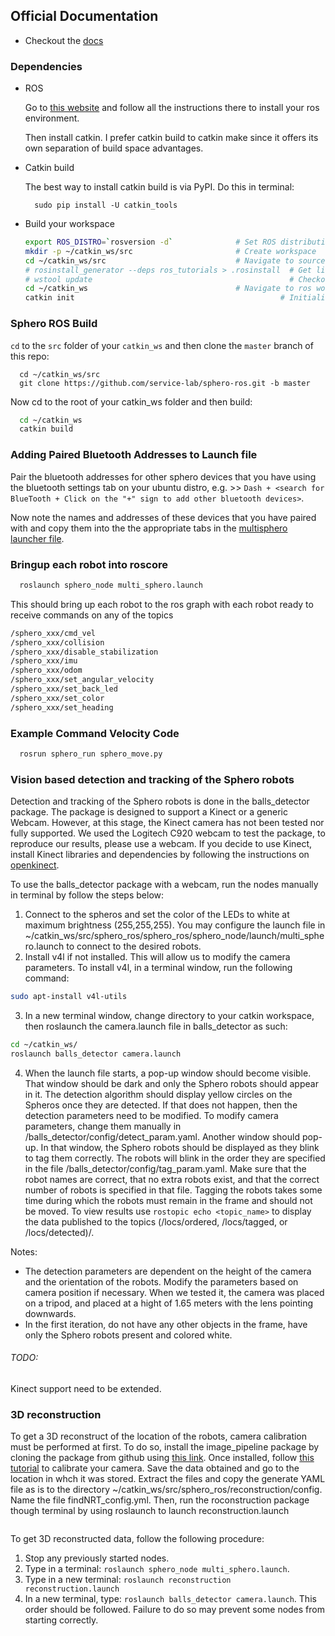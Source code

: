 ## Official Documentation

  - Checkout the [docs](http://mmwise.github.com/sphero_ros)

### Dependencies

- ROS

  Go to [this website](http://wiki.ros.org/indigo/Installation/Ubuntu) and follow all the instructions there to install
  your ros environment.

  Then install catkin. I prefer catkin build to catkin make since it offers its own separation of build space advantages.

- Catkin build

  The best way to install catkin build is via PyPI. Do this in terminal:

    ```
      sudo pip install -U catkin_tools
    ```

- Build your workspace

  ```bash
  export ROS_DISTRO=`rosversion -d`              # Set ROS distribution
  mkdir -p ~/catkin_ws/src                       # Create workspace
  cd ~/catkin_ws/src                             # Navigate to source space
  # rosinstall_generator --deps ros_tutorials > .rosinstall  # Get list of packages
  # wstool update                                            # Checkout all packages
  cd ~/catkin_ws                                 # Navigate to ros workspace root
  catkin init                                              # Initialize workspace
  ```


### Sphero ROS Build

`cd` to the `src` folder of your `catkin_ws` and then clone the `master` branch of this repo:

```
  cd ~/catkin_ws/src
  git clone https://github.com/service-lab/sphero-ros.git -b master
```

Now cd to the root of your catkin_ws folder and then build:

```bash
  cd ~/catkin_ws
  catkin build
```

### Adding Paired Bluetooth Addresses to Launch file

 Pair the bluetooth addresses for other sphero devices that you have using the bluetooth settings tab on your ubuntu distro, e.g. >> `Dash + <search for BlueTooth + Click on the "+" sign to add other bluetooth devices>`.

 Now note the names and addresses of these devices that you have paired with and copy them into the the appropriate tabs in the [multisphero launcher file](/sphero_node/launch/multi_sphero.launch).

### Bringup each robot into roscore

```bash
  roslaunch sphero_node multi_sphero.launch
```

This should bring up each robot to the ros graph with each robot ready to receive commands on any of the topics

```bash
/sphero_xxx/cmd_vel
/sphero_xxx/collision
/sphero_xxx/disable_stabilization
/sphero_xxx/imu
/sphero_xxx/odom
/sphero_xxx/set_angular_velocity
/sphero_xxx/set_back_led
/sphero_xxx/set_color
/sphero_xxx/set_heading
```

### Example Command Velocity Code

```bash
  rosrun sphero_run sphero_move.py
```


### Vision based detection and tracking of the Sphero robots

Detection and tracking of the Sphero robots is done in the balls_detector package.
The package is designed to support a Kinect or a generic Webcam. However, at this stage, the Kinect camera has not been tested nor fully supported. We used the Logitech C920 webcam to test the package, to reproduce our results, please use a webcam.
  If you decide to use Kinect, install Kinect libraries and dependencies by following the instructions on [openkinect](http://openkinect.org).

To use the balls_detector package with a webcam, run the nodes manually in terminal by follow the steps below:
  1. Connect to the spheros and set the color of the LEDs to white at maximum brightness (255,255,255). You may configure the launch file in ~/catkin_ws/src/sphero_ros/sphero_ros/sphero_node/launch/multi_sphero.launch to connect to the desired robots.
  2. Install v4l if not installed. This will allow us to modify the camera parameters. To install v4l, in a terminal window, run the following command:
  ```bash
  sudo apt-install v4l-utils
  ```
  3. In a new terminal window, change directory to your catkin workspace, then roslaunch the camera.launch file in balls_detector as such:
  ```bash
  cd ~/catkin_ws/
  roslaunch balls_detector camera.launch
  ```
  4. When the launch file starts, a pop-up window should become visible. That window should be dark and only the Sphero robots should appear in it. The detection algorithm should display yellow circles on the Spheros once they are detected. If that does not happen, then the detection parameters need to be modified. To modify camera parameters, change them manually in /balls_detector/config/detect_param.yaml. Another window should pop-up. In that window, the Sphero robots should be displayed as they blink to tag them correctly. The robots will blink in the order they are specified in the file /balls_detector/config/tag_param.yaml. Make sure that the robot names are correct, that no extra robots exist, and that the correct number of robots is specified in that file. Tagging the robots takes some time during which the robots must remain in the frame and should not be moved.
  To view results use ```rostopic echo <topic_name>``` to display the data published to the topics (/locs/ordered, /locs/tagged, or /locs/detected)/.

Notes:
- The detection parameters are dependent on the height of the camera and the orientation of the robots. Modify the parameters based on camera position if necessary. When we tested it, the camera was placed on a tripod, and placed at a hight of 1.65 meters with the lens pointing downwards.
- In the first iteration, do not have any other objects in the frame, have only the Sphero robots present and colored white.

###### TODO:
Kinect support need to be extended.  


### 3D reconstruction

To get a 3D reconstruct of the location of the robots, camera calibration must be performed at first. To do so, install the image_pipeline package by cloning the package from github using [this link](https://github.com/ros-perception/image_pipeline).
Once installed, follow [this tutorial](http://wiki.ros.org/camera_calibration/Tutorials/MonocularCalibration) to calibrate your camera.
Save the data obtained and go to the location in whch it was stored. Extract the files and copy the generate YAML file as is to the directory ~/catkin_ws/src/sphero_ros/reconstruction/config. Name the file findNRT_config.yml.
Then, run the roconstruction package though terminal by using roslaunch to launch  reconstruction.launch
```roslaunch reconstruction reconstruction.launch
```

To get 3D reconstructed data, follow the following procedure:
  1. Stop any previously started nodes.
  2. Type in a terminal: ```roslaunch sphero_node multi_sphero.launch```.
  3. Type in a new terminal: ```roslaunch reconstruction reconstruction.launch```
  4. In a new terminal, type: ```roslaunch balls_detector camera.launch```.
This order should be followed. Failure to do so may prevent some nodes from starting correctly.
